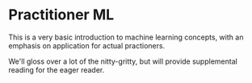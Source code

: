 # Practitioner ML

This is a very basic introduction to machine learning concepts, with an emphasis on application for actual practioners.

We'll gloss over a lot of the nitty-gritty, but will provide supplemental reading for the eager reader.

